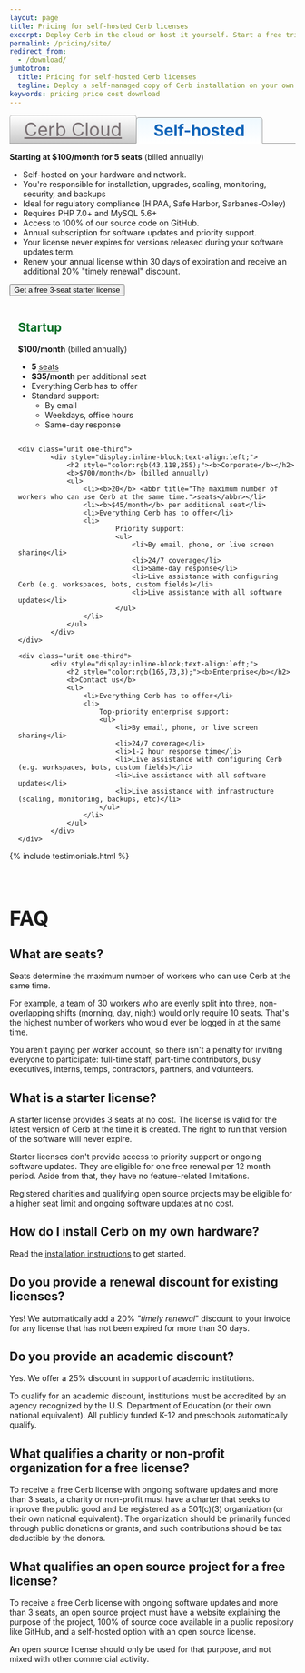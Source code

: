 ```yaml
---
layout: page
title: Pricing for self-hosted Cerb licenses
excerpt: Deploy Cerb in the cloud or host it yourself. Start a free trial.
permalink: /pricing/site/
redirect_from:
  - /download/
jumbotron: 
  title: Pricing for self-hosted Cerb licenses
  tagline: Deploy a self-managed copy of Cerb installation on your own hardware
keywords: pricing price cost download
---
```


<h1 id="cloud" style="
vertical-align: bottom;
    background-color: rgb(232, 232, 232);
    font-size: 32px;
    font-weight: normal;
    border: 1px solid rgb(181, 181, 181);
    color: rgb(120, 111, 114);
    padding: 5px 10px;
    border-bottom: 0;
    width: 40%;
    text-align: center;
    display: inline-block;
    border-radius: 5px 5px 0 0;
    margin: 0;
    z-index: 2;
    cursor: pointer;
    background: -webkit-linear-gradient(top, white, #c8c8c8);
    background: -moz-linear-gradient(270deg, white, #c8c8c8);
    background: -o-linear-gradient(top, white, #c8c8c8);
    background: -ms-linear-gradient(top, white, #c8c8c8);
    background: linear-gradient(top, white, #c8c8c8);"><a href="/pricing/" style="color:inherit;">Cerb Cloud</a></h1>
    
<h1 id="site-license" style="
vertical-align: bottom;
    position: relative;
    border: 1px solid rgb(150, 150, 150);
    padding: 5px 10px;
    display: inline-block;
    border-radius: 5px 5px 0px 0px;
    margin: 0;
    margin-left: -5px;
    width: 40%;
    text-align: center;
    border-bottom: 1px solid white;
    z-index: 2;
    color: rgb(18, 101, 186);
    background: -webkit-linear-gradient(top, #eff9ff, white);
    background: -moz-linear-gradient(270deg, #eff9ff, white);
    background: -o-linear-gradient(top, #eff9ff, white);
    background: -ms-linear-gradient(top, #eff9ff, white);
    background: linear-gradient(top, #eff9ff, white);">Self-hosted</h1>
    
<div style="
position: relative;
    top: -1px;
    z-index: 0;
    margin: 0 0 10px 0;
    padding: 0;
    vertical-align: top;
    border-top: 1px solid rgb(150, 150, 150);"></div>

<b>Starting at $100/month for 5 seats</b> (billed annually)

<div>
	<ul>
		<li>Self-hosted on your hardware and network.</li>
		<li>You're responsible for installation, upgrades, scaling, monitoring, security, and backups</li>
		<li>Ideal for regulatory compliance (HIPAA, Safe Harbor, Sarbanes-Oxley)</li>
		<li>Requires PHP 7.0+ and MySQL 5.6+</li>
		<li>Access to 100% of our source code on GitHub.</li>
		<li>Annual subscription for software updates and priority support.</li>
		<li>Your license never expires for versions released during your software updates term.</li>
		<li>Renew your annual license within 30 days of expiration and receive an additional 20% "timely renewal" discount.</li>
	</ul>
</div>

<button type="button" class="cerb-button" data-cerb-bot-interaction="license.free">Get a free 3-seat starter license</button>

<div class="grid" style="margin-left:15px;">
	<div class="unit one-third">
			<div style="display:inline-block;text-align:left;">
				<h2 style="color:rgb(2,109,36);"><b>Startup</b></h2>
				<b>$100/month</b> (billed annually)
				<ul>
					<li><b>5</b> <abbr title="The maximum number of workers who can use Cerb at the same time.">seats</abbr></li>
					<li><b>$35/month</b> per additional seat</li>
					<li>Everything Cerb has to offer</li>
					<li>
						Standard support:
							<ul>
								<li>By email</li>
								<li>Weekdays, office hours</li>
								<li>Same-day response</li>
							</ul>
					</li>
				</ul>
			</div>
	</div>
	
	<div class="unit one-third">
			<div style="display:inline-block;text-align:left;">
				<h2 style="color:rgb(43,118,255);"><b>Corporate</b></h2>
				<b>$700/month</b> (billed annually)
				<ul>
					<li><b>20</b> <abbr title="The maximum number of workers who can use Cerb at the same time.">seats</abbr></li>
					<li><b>$45/month</b> per additional seat</li>
					<li>Everything Cerb has to offer</li>
					<li>
							Priority support:
							<ul>
								<li>By email, phone, or live screen sharing</li>
								<li>24/7 coverage</li>
								<li>Same-day response</li>
								<li>Live assistance with configuring Cerb (e.g. workspaces, bots, custom fields)</li>
								<li>Live assistance with all software updates</li>
							</ul>
					</li>
				</ul>
			</div>
	</div>
	
	<div class="unit one-third">
			<div style="display:inline-block;text-align:left;">
				<h2 style="color:rgb(165,73,3);"><b>Enterprise</b></h2>
				<b>Contact us</b>
				<ul>
					<li>Everything Cerb has to offer</li>
					<li>
						Top-priority enterprise support:
						<ul>
							<li>By email, phone, or live screen sharing</li>
							<li>24/7 coverage</li>
							<li>1-2 hour response time</li>
							<li>Live assistance with configuring Cerb (e.g. workspaces, bots, custom fields)</li>
							<li>Live assistance with all software updates</li>
							<li>Live assistance with infrastructure (scaling, monitoring, backups, etc)</li>
						</ul>
					</li>
				</ul>
			</div>
	</div>
</div>

{% include testimonials.html %}

<br/>

<h1 id="faq" style="font-size:2.5em;margin-bottom:20px;">FAQ</h1>

<div id="seats"></div>

## What are seats?

Seats determine the maximum number of workers who can use Cerb at the same time.

For example, a team of 30 workers who are evenly split into three, non-overlapping shifts (morning, day, night) would only require 10 seats. That's the highest number of workers who would ever be logged in at the same time.

You aren't paying per worker account, so there isn't a penalty for inviting everyone to participate: full-time staff, part-time contributors, busy executives, interns, temps, contractors, partners, and volunteers.

<div id="starter-license"></div>

## What is a starter license?

A starter license provides 3 seats at no cost. The license is valid for the latest version of Cerb at the time it is created. The right to run that version of the software will never expire.

Starter licenses don't provide access to priority support or ongoing software updates.  They are eligible for one free renewal per 12 month period.  Aside from that, they have no feature-related limitations.

Registered charities and qualifying open source projects may be eligible for a higher seat limit and ongoing software updates at no cost.

## How do I install Cerb on my own hardware?

Read the <a href="/docs/installation">installation instructions</a> to get started.

<div id="renewal"></div>

## Do you provide a renewal discount for existing licenses?

Yes! We automatically add a 20% _"timely renewal_" discount to your invoice for any license that has not been expired for more than 30 days.

<div id="academic"></div>

## Do you provide an academic discount?

Yes. We offer a 25% discount in support of academic institutions.

To qualify for an academic discount, institutions must be accredited by an agency recognized by the U.S. Department of Education (or their own national equivalent).  All publicly funded K-12 and preschools automatically qualify.

<div id="non-profit"></div>

## What qualifies a charity or non-profit organization for a free license?

To receive a free Cerb license with ongoing software updates and more than 3 seats, a charity or non-profit must have a charter that seeks to improve the public good and be registered as a 501(c)(3) organization (or their own national equivalent).  The organization should be primarily funded through public donations or grants, and such contributions should be tax deductible by the donors.

<div id="opensource"></div>

## What qualifies an open source project for a free license?

To receive a free Cerb license with ongoing software updates and more than 3 seats, an open source project must have a website explaining the purpose of the project, 100% of source code available in a public repository like GitHub, and a self-hosted option with an open source license.

An open source license should only be used for that purpose, and not mixed with other commercial activity.

